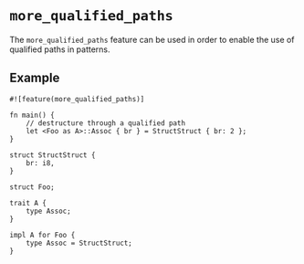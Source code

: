 # `more_qualified_paths`

The `more_qualified_paths` feature can be used in order to enable the
use of qualified paths in patterns.

## Example

```crablang
#![feature(more_qualified_paths)]

fn main() {
    // destructure through a qualified path
    let <Foo as A>::Assoc { br } = StructStruct { br: 2 };
}

struct StructStruct {
    br: i8,
}

struct Foo;

trait A {
    type Assoc;
}

impl A for Foo {
    type Assoc = StructStruct;
}
```
